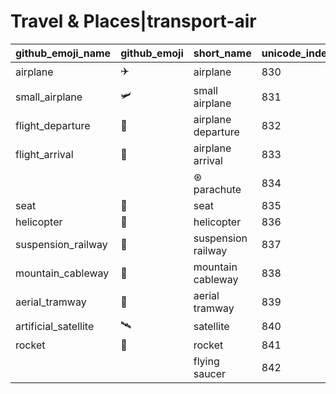 # Travel & Places|transport-air

|github_emoji_name|github_emoji|short_name|unicode_index|
|---|---|---|---|
|airplane|:airplane:|airplane|830|
|small_airplane|:small_airplane:|small airplane|831|
|flight_departure|:flight_departure:|airplane departure|832|
|flight_arrival|:flight_arrival:|airplane arrival|833|
|||⊛ parachute|834|
|seat|:seat:|seat|835|
|helicopter|:helicopter:|helicopter|836|
|suspension_railway|:suspension_railway:|suspension railway|837|
|mountain_cableway|:mountain_cableway:|mountain cableway|838|
|aerial_tramway|:aerial_tramway:|aerial tramway|839|
|artificial_satellite|:artificial_satellite:|satellite|840|
|rocket|:rocket:|rocket|841|
|||flying saucer|842|
